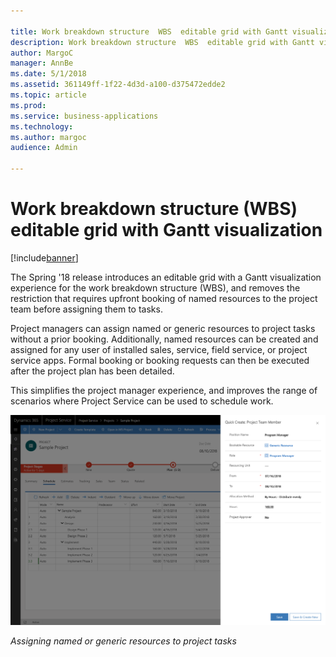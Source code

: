 ```yaml
---

title: Work breakdown structure  WBS  editable grid with Gantt visualization
description: Work breakdown structure  WBS  editable grid with Gantt visualization
author: MargoC
manager: AnnBe
ms.date: 5/1/2018
ms.assetid: 361149ff-1f22-4d3d-a100-d375472edde2
ms.topic: article
ms.prod: 
ms.service: business-applications
ms.technology: 
ms.author: margoc
audience: Admin

---
```

#  Work breakdown structure (WBS) editable grid with Gantt visualization 


[!include[banner](../../../../includes/banner.md)]

The Spring '18 release introduces an editable grid with a Gantt visualization
experience for the work breakdown structure (WBS), and removes the restriction
that requires upfront booking of named resources to the project team before
assigning them to tasks.

Project managers can assign named or generic resources to project tasks without
a prior booking. Additionally, named resources can be created and assigned for
any user of installed sales, service, field service, or project service apps.
Formal booking or booking requests can then be executed after the project plan
has been detailed.

This simplifies the project manager experience, and improves the range of
scenarios where Project Service can be used to schedule work.

![A screenshot of assigning named or generic resources to project tasks](media/work-breakdown-structure-wbs-editable-grid-gantt-visualization-1.png "A screenshot of assigning named or generic resources to project tasks")
<!-- Assigning Resource to Task.png -->




*Assigning named or generic resources to project tasks*
